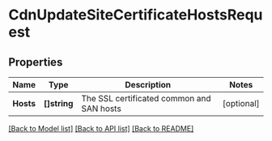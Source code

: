 # CdnUpdateSiteCertificateHostsRequest

## Properties

Name | Type | Description | Notes
------------ | ------------- | ------------- | -------------
**Hosts** | **[]string** | The SSL certificated common and SAN hosts | [optional] 

[[Back to Model list]](../README.md#documentation-for-models) [[Back to API list]](../README.md#documentation-for-api-endpoints) [[Back to README]](../README.md)


